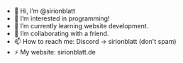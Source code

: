 - 👋 Hi, I’m @sirionblatt
- 👀 I’m interested in programming!
- 🌱 I’m currently learning website development.
- 💞️ I’m collaborating with a friend.
- 📫 How to reach me: Discord -> sirionblatt (don't spam)
- ⚡️ My website: sirionblatt.de

<!---
sirionblatt/sirionblatt is a ✨ special ✨ repository because its `README.md` (this file) appears on your GitHub profile.
You can click the Preview link to take a look at your changes.
--->
